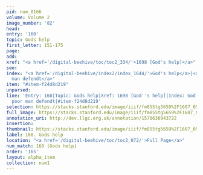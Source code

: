 ```yaml
---
pid: num_0166
volume: Volume 2
image_number: '82'
head: 
entry: '160'
topic: Gods help
first_letter: 151-175
page: 
add: 
xref: "<a href='/digital-beehive/toc/toc2_334/'>1698 [God's help]</a>"
see: 
index: "<a href='/digital-beehive/index2/index_1644/'>God's help</a>|<a href='/digital-beehive/index4/index_3070/'>poor
  man defendt</a>"
item: "#item-f24d8d219"
unparsed: 
line: 'Entry: 160|Topic: Gods help|Xref: 1698 [God''s help]|Index: God''s help|Index:
  poor man defendt|#item-f24d8d219'
selection: https://stacks.stanford.edu/image/iiif/fm855tg5659%2F1607_0549/836,4429,2972,648/full/0/default.jpg
full_image: https://stacks.stanford.edu/image/iiif/fm855tg5659%2F1607_0549/full/full/0/default.jpg
annotation_uri: http://dev.llgc.org.uk/annotation/1570636943722
insertion: 
thumbnail: https://stacks.stanford.edu/image/iiif/fm855tg5659%2F1607_0549/836,4429,600,180/250,/0/default.jpg
label: 160. Gods help
location: "<a href='/digital-beehive/toc/toc2_072/'>Full Page</a>"
num_match: 160 [Gods help]
order: '165'
layout: alpha_item
collection: num1
---
```

